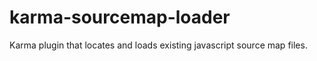 karma-sourcemap-loader
======================

Karma plugin that locates and loads existing javascript source map files.
